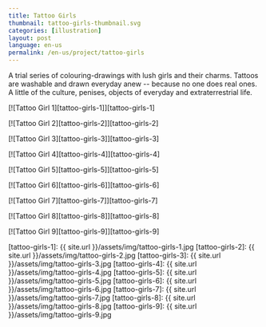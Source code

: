 ```yaml
---
title: Tattoo Girls
thumbnail: tattoo-girls-thumbnail.svg
categories: [illustration]
layout: post
language: en-us
permalink: /en-us/project/tattoo-girls
---
```


A trial series of colouring-drawings with lush girls and their charms. Tattoos are washable and drawn everyday anew -- because no one does real ones. A little of the culture, penises, objects of everyday and extraterrestrial life.

[![Tattoo Girl 1][tattoo-girls-1]][tattoo-girls-1]

[![Tattoo Girl 2][tattoo-girls-2]][tattoo-girls-2]

[![Tattoo Girl 3][tattoo-girls-3]][tattoo-girls-3]

[![Tattoo Girl 4][tattoo-girls-4]][tattoo-girls-4]

[![Tattoo Girl 5][tattoo-girls-5]][tattoo-girls-5]

[![Tattoo Girl 6][tattoo-girls-6]][tattoo-girls-6]

[![Tattoo Girl 7][tattoo-girls-7]][tattoo-girls-7]

[![Tattoo Girl 8][tattoo-girls-8]][tattoo-girls-8]

[![Tattoo Girl 9][tattoo-girls-9]][tattoo-girls-9]

[tattoo-girls-1]: {{ site.url }}/assets/img/tattoo-girls-1.jpg
[tattoo-girls-2]: {{ site.url }}/assets/img/tattoo-girls-2.jpg
[tattoo-girls-3]: {{ site.url }}/assets/img/tattoo-girls-3.jpg
[tattoo-girls-4]: {{ site.url }}/assets/img/tattoo-girls-4.jpg
[tattoo-girls-5]: {{ site.url }}/assets/img/tattoo-girls-5.jpg
[tattoo-girls-6]: {{ site.url }}/assets/img/tattoo-girls-6.jpg
[tattoo-girls-7]: {{ site.url }}/assets/img/tattoo-girls-7.jpg
[tattoo-girls-8]: {{ site.url }}/assets/img/tattoo-girls-8.jpg
[tattoo-girls-9]: {{ site.url }}/assets/img/tattoo-girls-9.jpg